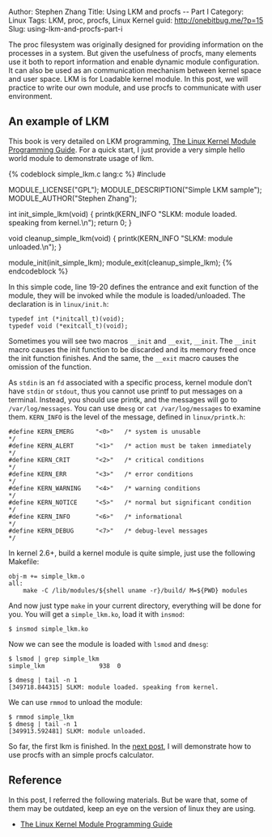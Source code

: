 Author: Stephen Zhang
Title: Using LKM and procfs -- Part I
Category: Linux
Tags: LKM, proc, procfs, Linux Kernel
guid: http://onebitbug.me/?p=15
Slug: using-lkm-and-procfs-part-i

The proc filesystem was originally designed for providing information on the processes in a system.
But given the usefulness of procfs, many elements use it both to report information and enable dynamic module configuration.
It can also be used as an communication mechanism between kernel space and user space.
LKM is for Loadable kernel module.
In this post, we will practice to write our own module, and use procfs to communicate with user environment.

<!--more-->

## An example of LKM

This book is very detailed on LKM programming, [The Linux Kernel Module Programming Guide][1].
For a quick start, I just provide a very simple hello world module to demonstrate usage of lkm.

{% codeblock simple_lkm.c lang:c %}
#include

MODULE_LICENSE("GPL");
MODULE_DESCRIPTION("Simple LKM sample");
MODULE_AUTHOR("Stephen Zhang");

int init_simple_lkm(void)
{
    printk(KERN_INFO "SLKM: module loaded. speaking from kernel.\n");
    return 0;
}

void cleanup_simple_lkm(void)
{
    printk(KERN_INFO "SLKM: module unloaded.\n");
}

module_init(init_simple_lkm);
module_exit(cleanup_simple_lkm);
{% endcodeblock %}

In this simple code, line 19-20 defines the entrance and exit function of the module,
they will be invoked while the module is loaded/unloaded.
The declaration is in `linux/init.h`:

```
typedef int (*initcall_t)(void);
typedef void (*exitcall_t)(void);
```

Sometimes you will see two macros `__init` and `__exit`, `__init`.
The `__init` macro causes the init function to be discarded and its memory freed once the init function finishes.
And the same, the `__exit` macro causes the omission of the function.

As `stdin` is an `fd` associated with a specific process, kernel module don’t have `stdin` or `stdout`,
thus you cannot use printf to put messages on a terminal.
Instead, you should use printk, and the messages will go to `/var/log/messages`.
You can use `dmesg` or `cat /var/log/messages` to examine them.
`KERN_INFO` is the level of the message, defined in `linux/printk.h`:

```
#define KERN_EMERG      "<0>"   /* system is unusable                   */
#define KERN_ALERT      "<1>"   /* action must be taken immediately     */
#define KERN_CRIT       "<2>"   /* critical conditions                  */
#define KERN_ERR        "<3>"   /* error conditions                     */
#define KERN_WARNING    "<4>"   /* warning conditions                   */
#define KERN_NOTICE     "<5>"   /* normal but significant condition     */
#define KERN_INFO       "<6>"   /* informational                        */
#define KERN_DEBUG      "<7>"   /* debug-level messages                 */
```

In kernel 2.6+, build a kernel module is quite simple, just use the following Makefile:

```
obj-m += simple_lkm.o
all:
	make -C /lib/modules/${shell uname -r}/build/ M=${PWD} modules
```

And now just type `make` in your current directory, everything will be done for you.
You will get a `simple_lkm.ko`, load it with `insmod`:

```
$ insmod simple_lkm.ko
```

Now we can see the module is loaded with `lsmod` and `dmesg`:

```
$ lsmod | grep simple_lkm
simple_lkm               938  0
```

```
$ dmesg | tail -n 1
[349718.844315] SLKM: module loaded. speaking from kernel.
```

We can use `rmmod` to unload the module:

```
$ rmmod simple_lkm
$ dmesg | tail -n 1
[349913.592481] SLKM: module unloaded.
```

So far, the first lkm is finished. In the [next post][2],
I will demonstrate how to use procfs with an simple procfs calculator.

## Reference

In this post, I referred the following materials.
But be ware that, some of them may be outdated, keep an eye on the version of linux they are using.

*   [The Linux Kernel Module Programming Guide][1]


[1]: http://www.tldp.org/LDP/lkmpg/2.6/html/index.html
[2]: http://onebitbug.me/?p=60 "LKM和procfs练习（二）"
